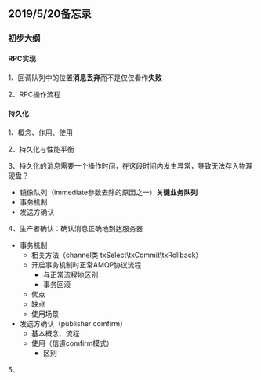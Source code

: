 ## 2019/5/20备忘录

### 初步大纲

#### RPC实现

1、回调队列中的位置**消息丢弃**而不是仅仅看作**失败**

2、RPC操作流程

#### 持久化

1、概念、作用、使用

2、持久化与性能平衡

3、持久化的消息需要一个操作时间，在这段时间内发生异常，导致无法存入物理硬盘？

- 镜像队列（immediate参数去除的原因之一）**关键业务队列**
- 事务机制
- 发送方确认

4、生产者确认：确认消息正确地到达服务器

- 事务机制
  - 相关方法（channel类 txSelect\txCommit\txRollback）
  - 开启事务机制时正常AMQP协议流程
    - 与正常流程地区别
    - 事务回滚
  - 优点
  - 缺点
  - 使用场景
- 发送方确认（publisher comfirm）
  - 基本概念、流程
  - 使用（信道comfirm模式）
    - 区别

5、

